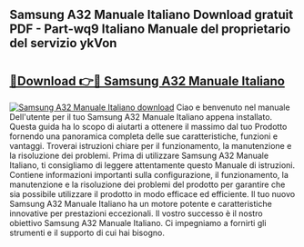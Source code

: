## Samsung A32 Manuale Italiano Download gratuit PDF - Part-wq9 Italiano Manuale del proprietario del servizio ykVon

# <h2><a href="http://dfb58z.blite.top/?on=Samsung+A32+Manuale+Italiano">🔗Download 👉🔴 Samsung A32 Manuale Italiano</a></h2>

[![Samsung A32 Manuale Italiano download](https://i.imgur.com/lujVjoI.png)](http://dfb58z.blite.top/?on=Samsung+A32+Manuale+Italiano)
Ciao e benvenuto nel manuale Dell'utente per il tuo Samsung A32 Manuale Italiano appena installato. Questa guida ha lo scopo di aiutarti a ottenere il massimo dal tuo Prodotto fornendo una panoramica completa delle sue caratteristiche, funzioni e vantaggi. Troverai istruzioni chiare per il funzionamento, la manutenzione e la risoluzione dei problemi. Prima di utilizzare Samsung A32 Manuale Italiano, ti consigliamo di leggere attentamente questo Manuale di istruzioni. Contiene informazioni importanti sulla configurazione, il funzionamento, la manutenzione e la risoluzione dei problemi del prodotto per garantire che sia possibile utilizzare il prodotto in modo efficace ed efficiente. Il tuo nuovo Samsung A32 Manuale Italiano ha un motore potente e caratteristiche innovative per prestazioni eccezionali. Il vostro successo è il nostro obiettivo Samsung A32 Manuale Italiano. Ci impegniamo a fornirti gli strumenti e il supporto di cui hai bisogno.
